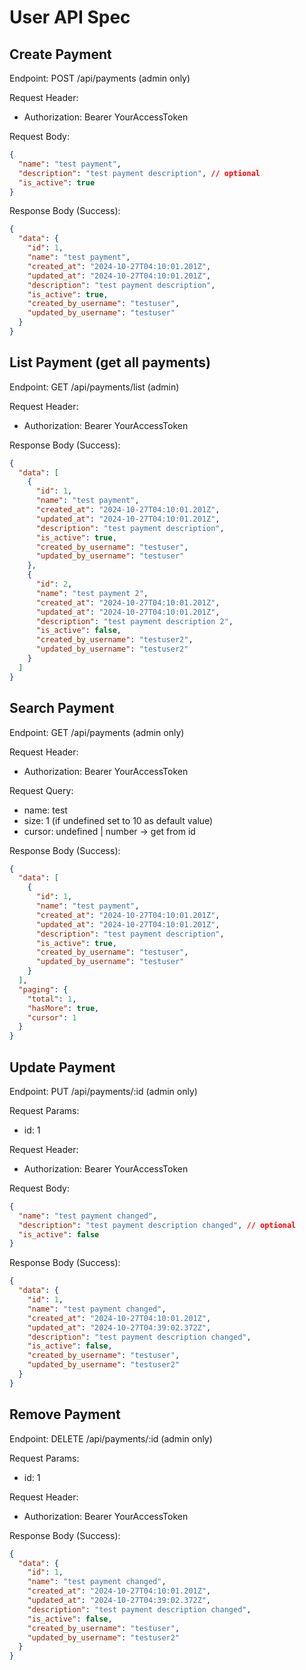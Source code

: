 # User API Spec

## Create Payment

Endpoint: POST /api/payments (admin only)

Request Header:

- Authorization: Bearer YourAccessToken

Request Body:

```json
{
  "name": "test payment",
  "description": "test payment description", // optional
  "is_active": true
}
```

Response Body (Success):

```json
{
  "data": {
    "id": 1,
    "name": "test payment",
    "created_at": "2024-10-27T04:10:01.201Z",
    "updated_at": "2024-10-27T04:10:01.201Z",
    "description": "test payment description",
    "is_active": true,
    "created_by_username": "testuser",
    "updated_by_username": "testuser"
  }
}
```

## List Payment (get all payments)

Endpoint: GET /api/payments/list (admin)

Request Header:

- Authorization: Bearer YourAccessToken

Response Body (Success):

```json
{
  "data": [
    {
      "id": 1,
      "name": "test payment",
      "created_at": "2024-10-27T04:10:01.201Z",
      "updated_at": "2024-10-27T04:10:01.201Z",
      "description": "test payment description",
      "is_active": true,
      "created_by_username": "testuser",
      "updated_by_username": "testuser"
    },
    {
      "id": 2,
      "name": "test payment 2",
      "created_at": "2024-10-27T04:10:01.201Z",
      "updated_at": "2024-10-27T04:10:01.201Z",
      "description": "test payment description 2",
      "is_active": false,
      "created_by_username": "testuser2",
      "updated_by_username": "testuser2"
    }
  ]
}
```

## Search Payment

Endpoint: GET /api/payments (admin only)

Request Header:

- Authorization: Bearer YourAccessToken

Request Query:

- name: test
- size: 1 (if undefined set to 10 as default value)
- cursor: undefined | number -> get from id

Response Body (Success):

```json
{
  "data": [
    {
      "id": 1,
      "name": "test payment",
      "created_at": "2024-10-27T04:10:01.201Z",
      "updated_at": "2024-10-27T04:10:01.201Z",
      "description": "test payment description",
      "is_active": true,
      "created_by_username": "testuser",
      "updated_by_username": "testuser"
    }
  ],
  "paging": {
    "total": 1,
    "hasMore": true,
    "cursor": 1
  }
}
```

## Update Payment

Endpoint: PUT /api/payments/:id (admin only)

Request Params:

- id: 1

Request Header:

- Authorization: Bearer YourAccessToken

Request Body:

```json
{
  "name": "test payment changed",
  "description": "test payment description changed", // optional
  "is_active": false
}
```

Response Body (Success):

```json
{
  "data": {
    "id": 1,
    "name": "test payment changed",
    "created_at": "2024-10-27T04:10:01.201Z",
    "updated_at": "2024-10-27T04:39:02.372Z",
    "description": "test payment description changed",
    "is_active": false,
    "created_by_username": "testuser",
    "updated_by_username": "testuser2"
  }
}
```

## Remove Payment

Endpoint: DELETE /api/payments/:id (admin only)

Request Params:

- id: 1

Request Header:

- Authorization: Bearer YourAccessToken

Response Body (Success):

```json
{
  "data": {
    "id": 1,
    "name": "test payment changed",
    "created_at": "2024-10-27T04:10:01.201Z",
    "updated_at": "2024-10-27T04:39:02.372Z",
    "description": "test payment description changed",
    "is_active": false,
    "created_by_username": "testuser",
    "updated_by_username": "testuser2"
  }
}
```

